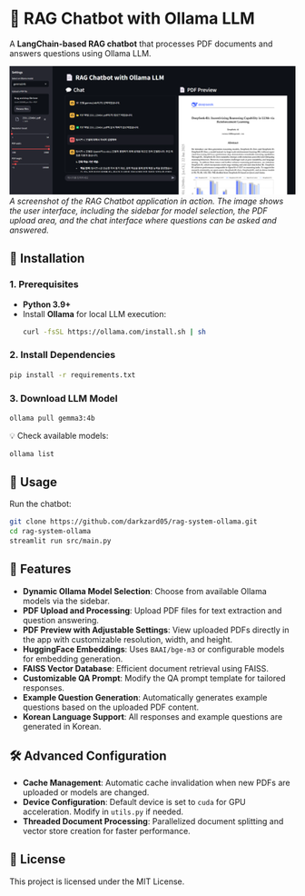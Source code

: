 # 📄 RAG Chatbot with Ollama LLM

A **LangChain-based RAG chatbot** that processes PDF documents and answers questions using Ollama LLM.

![RAG Chatbot Screenshot](/image/image2.png)
*A screenshot of the RAG Chatbot application in action. The image shows the user interface, including the sidebar for model selection, the PDF upload area, and the chat interface where questions can be asked and answered.*

## 🚀 Installation

### 1. Prerequisites
- **Python 3.9+**
- Install **Ollama** for local LLM execution:  
  ```bash
  curl -fsSL https://ollama.com/install.sh | sh
  ```

### 2. Install Dependencies
```bash
pip install -r requirements.txt
```

### 3. Download LLM Model
```bash
ollama pull gemma3:4b
```
💡 Check available models:  
```bash
ollama list
```

## 🎯 Usage
Run the chatbot:
```bash
git clone https://github.com/darkzard05/rag-system-ollama.git
cd rag-system-ollama
streamlit run src/main.py
```

## 📑 Features
- **Dynamic Ollama Model Selection**: Choose from available Ollama models via the sidebar.
- **PDF Upload and Processing**: Upload PDF files for text extraction and question answering.
- **PDF Preview with Adjustable Settings**: View uploaded PDFs directly in the app with customizable resolution, width, and height.
- **HuggingFace Embeddings**: Uses `BAAI/bge-m3` or configurable models for embedding generation.
- **FAISS Vector Database**: Efficient document retrieval using FAISS.
- **Customizable QA Prompt**: Modify the QA prompt template for tailored responses.
- **Example Question Generation**: Automatically generates example questions based on the uploaded PDF content.
- **Korean Language Support**: All responses and example questions are generated in Korean.

## 🛠️ Advanced Configuration
- **Cache Management**: Automatic cache invalidation when new PDFs are uploaded or models are changed.
- **Device Configuration**: Default device is set to `cuda` for GPU acceleration. Modify in `utils.py` if needed.
- **Threaded Document Processing**: Parallelized document splitting and vector store creation for faster performance.

## 📝 License
This project is licensed under the MIT License.

